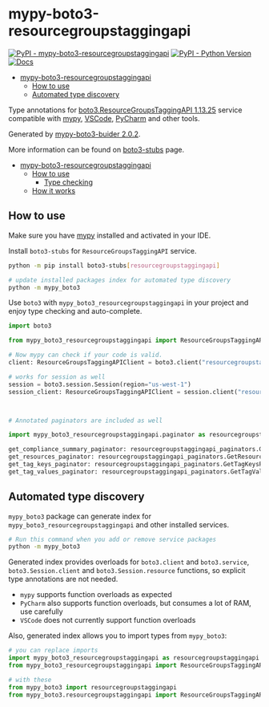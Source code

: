 # mypy-boto3-resourcegroupstaggingapi

[![PyPI - mypy-boto3-resourcegroupstaggingapi](https://img.shields.io/pypi/v/mypy-boto3-resourcegroupstaggingapi.svg?color=blue)](https://pypi.org/project/mypy-boto3-resourcegroupstaggingapi)
[![PyPI - Python Version](https://img.shields.io/pypi/pyversions/mypy-boto3-resourcegroupstaggingapi.svg?color=blue)](https://pypi.org/project/mypy-boto3-resourcegroupstaggingapi)
[![Docs](https://img.shields.io/readthedocs/mypy-boto3-builder.svg?color=blue)](https://mypy-boto3-builder.readthedocs.io/)

- [mypy-boto3-resourcegroupstaggingapi](#mypy-boto3-resourcegroupstaggingapi)
  - [How to use](#how-to-use)
  - [Automated type discovery](#automated-type-discovery)


Type annotations for
[boto3.ResourceGroupsTaggingAPI 1.13.25](https://boto3.amazonaws.com/v1/documentation/api/1.13.25/reference/services/resourcegroupstaggingapi.html#ResourceGroupsTaggingAPI) service
compatible with [mypy](https://github.com/python/mypy), [VSCode](https://code.visualstudio.com/),
[PyCharm](https://www.jetbrains.com/pycharm/) and other tools.

Generated by [mypy-boto3-buider 2.0.2](https://github.com/vemel/mypy_boto3_builder).

More information can be found on [boto3-stubs](https://pypi.org/project/boto3-stubs/) page.

- [mypy-boto3-resourcegroupstaggingapi](#mypy-boto3-resourcegroupstaggingapi)
  - [How to use](#how-to-use)
    - [Type checking](#type-checking)
  - [How it works](#how-it-works)

## How to use

Make sure you have [mypy](https://github.com/python/mypy) installed and activated in your IDE.

Install `boto3-stubs` for `ResourceGroupsTaggingAPI` service.

```bash
python -m pip install boto3-stubs[resourcegroupstaggingapi]

# update installed packages index for automated type discovery
python -m mypy_boto3
```

Use `boto3` with `mypy_boto3_resourcegroupstaggingapi` in your project and enjoy type checking and auto-complete.

```python
import boto3

from mypy_boto3_resourcegroupstaggingapi import ResourceGroupsTaggingAPIClient

# Now mypy can check if your code is valid.
client: ResourceGroupsTaggingAPIClient = boto3.client("resourcegroupstaggingapi")

# works for session as well
session = boto3.session.Session(region="us-west-1")
session_client: ResourceGroupsTaggingAPIClient = session.client("resourcegroupstaggingapi")



# Annotated paginators are included as well

import mypy_boto3_resourcegroupstaggingapi.paginator as resourcegroupstaggingapi_paginators

get_compliance_summary_paginator: resourcegroupstaggingapi_paginators.GetComplianceSummaryPaginator = client.get_paginator("get_compliance_summary")
get_resources_paginator: resourcegroupstaggingapi_paginators.GetResourcesPaginator = client.get_paginator("get_resources")
get_tag_keys_paginator: resourcegroupstaggingapi_paginators.GetTagKeysPaginator = client.get_paginator("get_tag_keys")
get_tag_values_paginator: resourcegroupstaggingapi_paginators.GetTagValuesPaginator = client.get_paginator("get_tag_values")
```

## Automated type discovery

`mypy_boto3` package can generate index for `mypy_boto3_resourcegroupstaggingapi` and other installed services.

```bash
# Run this command when you add or remove service packages
python -m mypy_boto3
```

Generated index provides overloads for `boto3.client` and `boto3.service`,
`boto3.Session.client` and `boto3.Session.resource` functions,
so explicit type annotations are not needed.

- `mypy` supports function overloads as expected
- `PyCharm` also supports function overloads, but consumes a lot of RAM, use carefully
- `VSCode` does not currently support function overloads

Also, generated index allows you to import types from `mypy_boto3`:

```python
# you can replace imports
import mypy_boto3_resourcegroupstaggingapi as resourcegroupstaggingapi
from mypy_boto3_resourcegroupstaggingapi import ResourceGroupsTaggingAPIClient

# with these
from mypy_boto3 import resourcegroupstaggingapi
from mypy_boto3.resourcegroupstaggingapi import ResourceGroupsTaggingAPIClient
```
